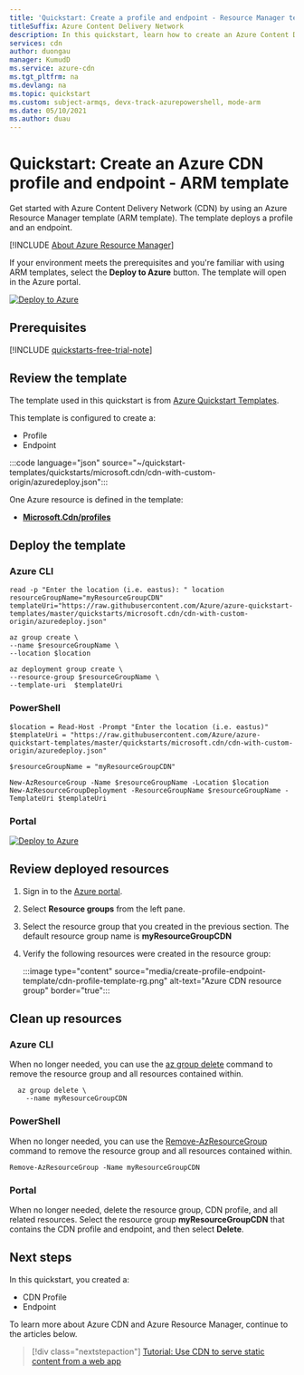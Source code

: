 ```yaml
---
title: 'Quickstart: Create a profile and endpoint - Resource Manager template'
titleSuffix: Azure Content Delivery Network
description: In this quickstart, learn how to create an Azure Content Delivery Network profile and endpoint a Resource Manager template
services: cdn
author: duongau
manager: KumudD
ms.service: azure-cdn
ms.tgt_pltfrm: na
ms.devlang: na
ms.topic: quickstart
ms.custom: subject-armqs, devx-track-azurepowershell, mode-arm
ms.date: 05/10/2021
ms.author: duau
---
```


# Quickstart: Create an Azure CDN profile and endpoint - ARM template

Get started with Azure Content Delivery Network (CDN) by using an Azure Resource Manager template (ARM template). The template deploys a profile and an endpoint.

[!INCLUDE [About Azure Resource Manager](../../includes/resource-manager-quickstart-introduction.md)]

If your environment meets the prerequisites and you're familiar with using ARM templates, select the **Deploy to Azure** button. The template will open in the Azure portal.

[![Deploy to Azure](../media/template-deployments/deploy-to-azure.svg)](https://portal.azure.com/#create/Microsoft.Template/uri/https%3A%2F%2Fraw.githubusercontent.com%2FAzure%2Fazure-quickstart-templates%2Fmaster%2Fquickstarts%2Fmicrosoft.cdn%2Fcdn-with-custom-origin%2Fazuredeploy.json)

## Prerequisites

[!INCLUDE [quickstarts-free-trial-note](../../includes/quickstarts-free-trial-note.md)]

## Review the template

The template used in this quickstart is from [Azure Quickstart Templates](https://azure.microsoft.com/resources/templates/cdn-with-custom-origin/).

This template is configured to create a:

* Profile
* Endpoint

:::code language="json" source="~/quickstart-templates/quickstarts/microsoft.cdn/cdn-with-custom-origin/azuredeploy.json":::

One Azure resource is defined in the template:

* **[Microsoft.Cdn/profiles](/azure/templates/microsoft.cdn/profiles)**

## Deploy the template

### Azure CLI

```azurecli-interactive
read -p "Enter the location (i.e. eastus): " location
resourceGroupName="myResourceGroupCDN"
templateUri="https://raw.githubusercontent.com/Azure/azure-quickstart-templates/master/quickstarts/microsoft.cdn/cdn-with-custom-origin/azuredeploy.json"

az group create \
--name $resourceGroupName \
--location $location

az deployment group create \
--resource-group $resourceGroupName \
--template-uri  $templateUri
```

### PowerShell

```azurepowershell-interactive
$location = Read-Host -Prompt "Enter the location (i.e. eastus)"
$templateUri = "https://raw.githubusercontent.com/Azure/azure-quickstart-templates/master/quickstarts/microsoft.cdn/cdn-with-custom-origin/azuredeploy.json"

$resourceGroupName = "myResourceGroupCDN"

New-AzResourceGroup -Name $resourceGroupName -Location $location
New-AzResourceGroupDeployment -ResourceGroupName $resourceGroupName -TemplateUri $templateUri
```

### Portal

[![Deploy to Azure](../media/template-deployments/deploy-to-azure.svg)](https://portal.azure.com/#create/Microsoft.Template/uri/https%3A%2F%2Fraw.githubusercontent.com%2FAzure%2Fazure-quickstart-templates%2Fmaster%2Fquickstarts%2Fmicrosoft.cdn%2Fcdn-with-custom-origin%2Fazuredeploy.json)

## Review deployed resources

1. Sign in to the [Azure portal](https://portal.azure.com).

2. Select **Resource groups** from the left pane.

3. Select the resource group that you created in the previous section. The default resource group name is **myResourceGroupCDN**

4. Verify the following resources were created in the resource group:

    :::image type="content" source="media/create-profile-endpoint-template/cdn-profile-template-rg.png" alt-text="Azure CDN resource group" border="true":::

## Clean up resources

### Azure CLI

When no longer needed, you can use the [az group delete](/cli/azure/group#az_group_delete) command to remove the resource group and all resources contained within.

```azurecli-interactive
  az group delete \
    --name myResourceGroupCDN
```

### PowerShell

When no longer needed, you can use the [Remove-AzResourceGroup](/powershell/module/az.resources/remove-azresourcegroup) command to remove the resource group and all resources contained within.

```azurepowershell-interactive
Remove-AzResourceGroup -Name myResourceGroupCDN
```

### Portal

When no longer needed, delete the resource group, CDN profile, and all related resources. Select the resource group **myResourceGroupCDN** that contains the CDN profile and endpoint, and then select **Delete**.

## Next steps

In this quickstart, you created a:

* CDN Profile
* Endpoint

To learn more about Azure CDN and Azure Resource Manager, continue to the articles below.

> [!div class="nextstepaction"]
> [Tutorial: Use CDN to serve static content from a web app](cdn-add-to-web-app.md)
